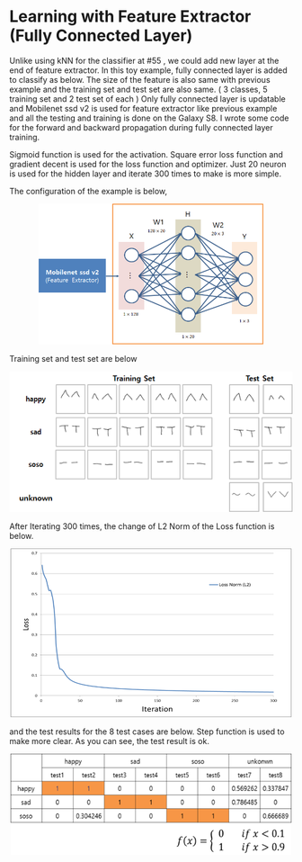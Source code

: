 # Learning with Feature Extractor (Fully Connected Layer)

Unlike using kNN for the classifier at #55 , we could add new layer at the end of feature extractor.
In this toy example, fully connected layer is added to classify as below. The size of the feature is also same with previous example and the training set and test set are also same. ( 3 classes, 5 training set and 2 test set of each )
Only fully connected layer is updatable and Mobilenet ssd v2 is used for feature extractor like previous example and all the testing and training is done on the Galaxy S8.
I wrote some code for the forward and backward propagation during fully connected layer training.

Sigmoid function is used for the activation. Square error loss function and gradient decent is used for the loss function and optimizer. Just 20 neuron is used for the hidden layer and iterate 300 times to make is more simple.

The configuration of the example is below,
<p align = "center">
<img src="https://github.com/nnstreamer/nntrainer/blob/master/docs/images/02a7ee80-f0ce-11e9-97b8-bcc19b7eb222.png" width="400" height="250" > </p>

Training set and test set are below
<p align = "center">
<img src="https://github.com/nnstreamer/nntrainer/blob/master/docs/images/7944ec00-f0ce-11e9-87af-aea730bcd0f5.png" >
</p>

After Iterating 300 times, the change of L2 Norm of the Loss function is below.
<p align = "center">
<img src="https://github.com/nnstreamer/nntrainer/blob/master/docs/images/d42b1300-f0cf-11e9-9b6f-6db30def4684.png" width="500" height="300">
</p>

and the test results for the 8 test cases are below. Step function is used to make more clear.
As you can see, the test result is ok.

<p align ="center">
<img src="https://github.com/nnstreamer/nntrainer/blob/master/docs/images/16555400-f0d2-11e9-959b-f61935fefd5a.png" width ="500" height="180">
</p>

